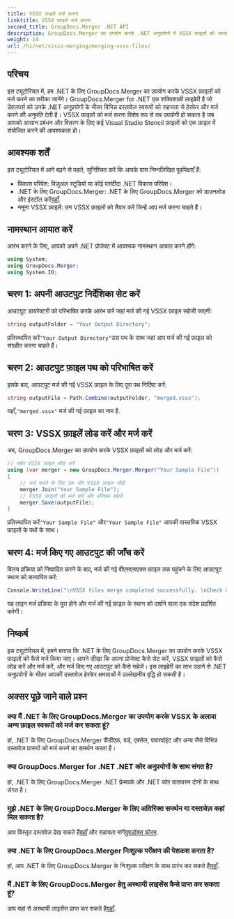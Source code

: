 ```yaml
---
title: VSSX फ़ाइलें मर्ज करना
linktitle: VSSX फ़ाइलें मर्ज करना
second_title: GroupDocs.Merger .NET API
description: GroupDocs.Merger का उपयोग करके .NET अनुप्रयोगों में VSSX फ़ाइलों को आसानी से मर्ज करना सीखें, जिससे दस्तावेज़ प्रबंधन दक्षता बढ़ जाती है।
weight: 14
url: /hi/net/visio-merging/merging-vssx-files/
---
```

## परिचय
इस ट्यूटोरियल में, हम .NET के लिए GroupDocs.Merger का उपयोग करके VSSX फ़ाइलों को मर्ज करने का तरीका जानेंगे। GroupDocs.Merger for .NET एक शक्तिशाली लाइब्रेरी है जो डेवलपर्स को उनके .NET अनुप्रयोगों के भीतर विभिन्न दस्तावेज़ स्वरूपों को सहजता से हेरफेर और मर्ज करने की अनुमति देती है। VSSX फ़ाइलों को मर्ज करना विशेष रूप से तब उपयोगी हो सकता है जब आपको आसान प्रबंधन और वितरण के लिए कई Visual Studio Stencil फ़ाइलों को एक फ़ाइल में संयोजित करने की आवश्यकता हो।
## आवश्यक शर्तें
इस ट्यूटोरियल में आगे बढ़ने से पहले, सुनिश्चित करें कि आपके पास निम्नलिखित पूर्वापेक्षाएँ हैं:
- विकास परिवेश: विज़ुअल स्टूडियो या कोई पसंदीदा .NET विकास परिवेश।
-  .NET के लिए GroupDocs.Merger: .NET के लिए GroupDocs.Merger को डाउनलोड और इंस्टॉल करें[यहाँ](https://releases.groupdocs.com/merger/net/).
- नमूना VSSX फ़ाइलें: उन VSSX फ़ाइलों को तैयार करें जिन्हें आप मर्ज करना चाहते हैं।

## नामस्थान आयात करें
आरंभ करने के लिए, आपको अपने .NET प्रोजेक्ट में आवश्यक नामस्थान आयात करने होंगे:
```csharp
using System; 
using GroupDocs.Merger;
using System.IO;
```
## चरण 1: अपनी आउटपुट निर्देशिका सेट करें
आउटपुट डायरेक्टरी को परिभाषित करके आरंभ करें जहां मर्ज की गई VSSX फ़ाइल सहेजी जाएगी:
```csharp
string outputFolder = "Your Output Directory";
```
 प्रतिस्थापित करें`"Your Output Directory"`उस पथ के साथ जहां आप मर्ज की गई फ़ाइल को संग्रहीत करना चाहते हैं।
## चरण 2: आउटपुट फ़ाइल पथ को परिभाषित करें
इसके बाद, आउटपुट मर्ज की गई VSSX फ़ाइल के लिए पूरा पथ निर्दिष्ट करें:
```csharp
string outputFile = Path.Combine(outputFolder, "merged.vssx");
```
 यहाँ,`"merged.vssx"` मर्ज की गई फ़ाइल का नाम है.
## चरण 3: VSSX फ़ाइलें लोड करें और मर्ज करें
अब, GroupDocs.Merger का उपयोग करके VSSX फ़ाइलों को लोड और मर्ज करें:
```csharp
// स्रोत VSSX फ़ाइल लोड करें
using (var merger = new GroupDocs.Merger.Merger("Your Sample File"))
{
    // मर्ज करने के लिए एक और VSSX फ़ाइल जोड़ें
    merger.Join("Your Sample File");
    // VSSX फ़ाइलों को मर्ज करें और परिणाम सहेजें
    merger.Save(outputFile);
}
```
 प्रतिस्थापित करें`"Your Sample File"` और`"Your Sample File"` आपकी वास्तविक VSSX फ़ाइलों के पथों के साथ।
## चरण 4: मर्ज किए गए आउटपुट की जाँच करें
विलय प्रक्रिया को निष्पादित करने के बाद, मर्ज की गई वीएसएसएक्स फ़ाइल तक पहुंचने के लिए आउटपुट स्थान को सत्यापित करें:
```csharp
Console.WriteLine("\nVSSX files merge completed successfully. \nCheck output in {0}", outputFolder);
```
यह लाइन मर्ज प्रक्रिया के पूरा होने और मर्ज की गई फ़ाइल के स्थान को दर्शाने वाला एक संदेश प्रदर्शित करेगी।

## निष्कर्ष
इस ट्यूटोरियल में, हमने बताया कि .NET के लिए GroupDocs.Merger का उपयोग करके VSSX फ़ाइलों को कैसे मर्ज किया जाए। आपने सीखा कि अपना प्रोजेक्ट कैसे सेट करें, VSSX फ़ाइलों को कैसे लोड करें और मर्ज करें, और मर्ज किए गए आउटपुट को कैसे सहेजें। इस लाइब्रेरी का लाभ उठाने से .NET अनुप्रयोगों के भीतर आपकी दस्तावेज़ हेरफेर क्षमताओं में उल्लेखनीय वृद्धि हो सकती है।

## अक्सर पूछे जाने वाले प्रश्न
### क्या मैं .NET के लिए GroupDocs.Merger का उपयोग करके VSSX के अलावा अन्य फ़ाइल स्वरूपों को मर्ज कर सकता हूं?
हां, .NET के लिए GroupDocs.Merger पीडीएफ, वर्ड, एक्सेल, पावरपॉइंट और अन्य जैसे विभिन्न दस्तावेज़ प्रारूपों को मर्ज करने का समर्थन करता है।
### क्या GroupDocs.Merger for .NET .NET कोर अनुप्रयोगों के साथ संगत है?
हां, .NET के लिए GroupDocs.Merger .NET फ्रेमवर्क और .NET कोर वातावरण दोनों के साथ संगत है।
### मुझे .NET के लिए GroupDocs.Merger के लिए अतिरिक्त समर्थन या दस्तावेज़ कहां मिल सकता है?
 आप विस्तृत दस्तावेज़ देख सकते हैं[यहाँ](https://tutorials.groupdocs.com/merger/net/) और सहायता मांगें[ग्रुपडॉक्स फोरम](https://forum.groupdocs.com/c/merger/32).
### क्या .NET के लिए GroupDocs.Merger निःशुल्क परीक्षण की पेशकश करता है?
 हां, आप .NET के लिए GroupDocs.Merger के निःशुल्क परीक्षण के साथ प्रारंभ कर सकते हैं[यहाँ](https://releases.groupdocs.com/).
### मैं .NET के लिए GroupDocs.Merger हेतु अस्थायी लाइसेंस कैसे प्राप्त कर सकता हूं?
 आप यहां से अस्थायी लाइसेंस प्राप्त कर सकते हैं[यहाँ](https://purchase.groupdocs.com/temporary-license/).
